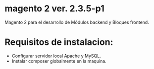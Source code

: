 # magento 2 ver. 2.3.5-p1

Magento 2 para el desarrollo de Módulos backend y Bloques frontend. 

# Requisitos de instalacion:

- Configurar servidor local Apache y MySQL.
- Instalar composer globalmente en la maquina.
